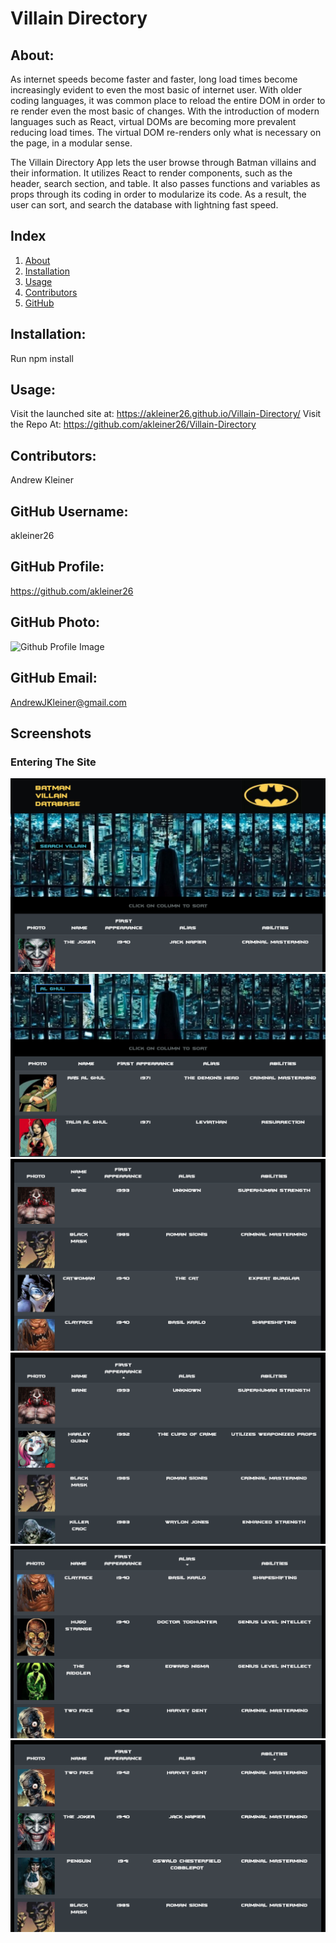 # Villain Directory

## About:
As internet speeds become faster and faster, long load times become increasingly evident to even the most basic of internet user. With older coding languages, it was common place to reload the entire DOM in order to re render even the most basic of changes. With the introduction of modern languages such as React, virtual DOMs are becoming more prevalent reducing load times. The virtual DOM re-renders only what is necessary on the page, in a modular sense. 

The Villain Directory App lets the user browse through Batman villains and their information. It utilizes React to render components, such as the header, search section, and table. It also passes functions and variables as props through its coding in order to modularize its code. As a result, the user can sort, and search the database with lightning fast speed.

## Index
1) [About](#About)
1) [Installation](#Installation)
2) [Usage](#Usage)
3) [Contributors](#Contributors)
4) [GitHub](#GitHub)

## Installation:
Run npm install

## Usage:
Visit the launched site at: https://akleiner26.github.io/Villain-Directory/
Visit the Repo At: https://github.com/akleiner26/Villain-Directory

## Contributors:
Andrew Kleiner

## GitHub Username:
akleiner26

## GitHub Profile:
https://github.com/akleiner26

## GitHub Photo:
 <img src="https://avatars1.githubusercontent.com/u/65504727?v=4" alt="Github Profile Image">

## GitHub Email:
AndrewJKleiner@gmail.com

## Screenshots

### Entering The Site
<img src="./screenshots/enterSite.png" alt="Screenshot of entering the site">

<img src="./screenshots/search.png" alt="Screenshot of using the search function">

<img src="./screenshots/sortByName.png" alt="Screenshot of sorting by name">

<img src="./screenshots/sortByYear.png" alt="Screenshot of sort by appearance">

<img src="./screenshots/sortByAlias.png" alt="Screenshot of sort by alias">

<img src="./screenshots/sortByAbility.png" alt="Screenshot of sort by ability">
